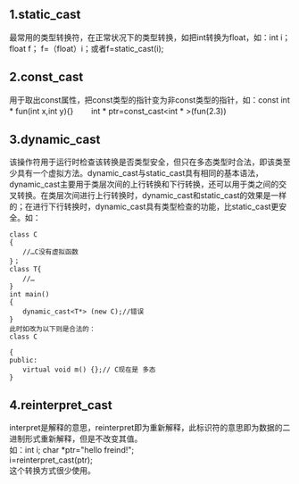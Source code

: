 
## 1.static_cast

最常用的类型转换符，在正常状况下的类型转换，如把int转换为float，如：int i；float f； f=（float）i；或者f=static_cast<float>(i);

## 2.const_cast
用于取出const属性，把const类型的指针变为非const类型的指针，如：const int * fun(int x,int y){}　　
   int * ptr=const_cast<int * >(fun(2.3))

## 3.dynamic_cast

该操作符用于运行时检查该转换是否类型安全，但只在多态类型时合法，即该类至少具有一个虚拟方法。dynamic_cast与static_cast具有相同的基本语法，dynamic_cast主要用于类层次间的上行转换和下行转换，还可以用于类之间的交叉转换。在类层次间进行上行转换时，dynamic_cast和static_cast的效果是一样的；在进行下行转换时，dynamic_cast具有类型检查的功能，比static_cast更安全。如：
```
class C
{
　　//…C没有虚拟函数
}；
class T{
　　//…
}
int main()
{
　　dynamic_cast<T*> (new C);//错误
}
此时如改为以下则是合法的：
class C

{
public:
　　virtual void m() {};// C现在是 多态
}
```


## 4.reinterpret_cast

interpret是解释的意思，reinterpret即为重新解释，此标识符的意思即为数据的二进制形式重新解释，但是不改变其值。  
如：int i; char *ptr="hello freind!";  
 i=reinterpret_cast<int>(ptr);  
 这个转换方式很少使用。

